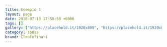 ```yaml
---
title: Esempio 1
layout: page
date: 2018-07-10 17:58:59 +0000
tags: []
gallery: ["https://placehold.it/1920x800", "https://placehold.it/1920x800"]
category: sposa
brand: Cleofefinati
---
```

